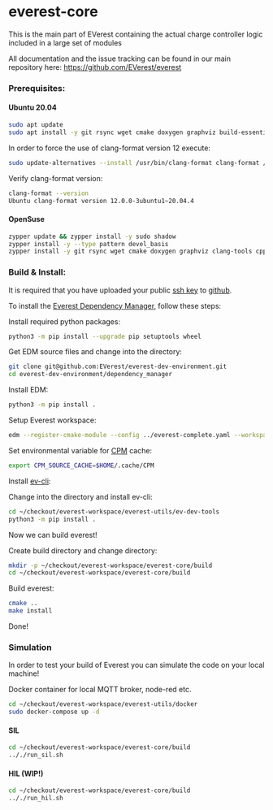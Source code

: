 # everest-core

This is the main part of EVerest containing the actual charge controller logic included in a large set of modules

All documentation and the issue tracking can be found in our main repository here: https://github.com/EVerest/everest

### Prerequisites:

#### Ubuntu 20.04
```bash
sudo apt update
sudo apt install -y git rsync wget cmake doxygen graphviz build-essential clang-tidy cppcheck maven openjdk-11-jdk npm docker docker-compose libboost-all-dev jstyleson jsonschema nodejs libssl-dev libsqlite3-dev clang-format clang-format-12
```
In order to force the use of clang-format version 12 execute:
```bash
sudo update-alternatives --install /usr/bin/clang-format clang-format /usr/bin/clang-format-12 100
```
Verify clang-format version:
```bash
clang-format --version
Ubuntu clang-format version 12.0.0-3ubuntu1~20.04.4
```


#### OpenSuse
```bash
zypper update && zypper install -y sudo shadow
zypper install -y --type pattern devel_basis
zypper install -y git rsync wget cmake doxygen graphviz clang-tools cppcheck boost-devel libboost_filesystem-devel libboost_log-devel libboost_program_options-devel libboost_system-devel libboost_thread-devel maven java-11-openjdk java-11-openjdk-devel nodejs nodejs-devel npm python3-pip gcc-c++ libopenssl-devel sqlite3-devel
```

### Build & Install:

It is required that you have uploaded your public [ssh key](https://www.atlassian.com/git/tutorials/git-ssh) to [github](https://github.com/settings/keys).

To install the [Everest Dependency Manager](https://github.com/EVerest/everest-dev-environment/blob/main/dependency_manager/README.md), follow these steps:

Install required python packages:
```bash
python3 -m pip install --upgrade pip setuptools wheel
```
Get EDM source files and change into the directory:
```bash
git clone git@github.com:EVerest/everest-dev-environment.git
cd everest-dev-environment/dependency_manager
```
Install EDM:
```bash
python3 -m pip install .
```
Setup Everest workspace: 
```bash
edm --register-cmake-module --config ../everest-complete.yaml --workspace ~/checkout/everest-workspace
```
Set environmental variable for [CPM](https://github.com/cpm-cmake/CPM.cmake/blob/master/README.md#CPM_SOURCE_CACHE) cache:
```bash
export CPM_SOURCE_CACHE=$HOME/.cache/CPM
```
Install [ev-cli](https://github.com/EVerest/everest-utils/tree/main/ev-dev-tools):

Change into the directory and install ev-cli:
```bash
cd ~/checkout/everest-workspace/everest-utils/ev-dev-tools
python3 -m pip install .
```

Now we can build everest!

Create build directory and change directory:
```bash
mkdir -p ~/checkout/everest-workspace/everest-core/build
cd ~/checkout/everest-workspace/everest-core/build
```
Build everest:
```bash
cmake ..
make install
```
Done!

<!--- WIP: [everest-cpp - Init Script](https://github.com/EVerest/everest-utils/tree/main/everest-cpp) -->

### Simulation

In order to test your build of Everest you can simulate the code on your local machine!

Docker container for local MQTT broker, node-red etc.
```bash
cd ~/checkout/everest-workspace/everest-utils/docker
sudo docker-compose up -d
```

#### SIL

```bash
cd ~/checkout/everest-workspace/everest-core/build
.././run_sil.sh
```

#### HIL (WIP!)
```bash
cd ~/checkout/everest-workspace/everest-core/build
.././run_hil.sh
```
